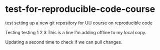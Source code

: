 # test-for-reproducible-code-course
test setting up a new git repository for UU course on reproducible code

Testing testing 1 2 3
This is a line I’m adding offline to my local copy.

Updating a second time to check if we can pull changes.
